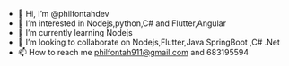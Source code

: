 - 👋 Hi, I’m @philfontahdev
- 👀 I’m interested in Nodejs,python,C# and Flutter,Angular
- 🌱 I’m currently learning Nodejs
- 💞️ I’m looking to collaborate on Nodejs,Flutter,Java SpringBoot ,C# .Net
- 📫 How to reach me philfontah911@gmail.com and 683195594

<!---
philfontahdev/philfontahdev is a ✨ special ✨ repository because its `README.md` (this file) appears on your GitHub profile.
You can click the Preview link to take a look at your changes.
--->
